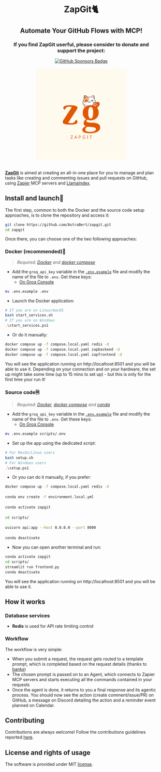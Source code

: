 <h1 align="center">ZapGit🐈</h1>

<h2 align="center">Automate Your GitHub Flows with MCP!</h2>

<div align="center">
    <h3>If you find ZapGit userful, please consider to donate and support the project:</h3>
    <a href="https://github.com/sponsors/AstraBert"><img src="https://img.shields.io/badge/sponsor-30363D?style=for-the-badge&logo=GitHub-Sponsors&logoColor=#EA4AAA" alt="GitHub Sponsors Badge"></a>
</div>
<br>
<div align="center">
    <img src="logo.png" alt="ZapGit Logo" width=300 height=300>
</div>
<br>

[**ZapGit**](https://zapgit.cloud) is aimed at creating an all-in-one place for you to manage and plan tasks like creating and commenting issues and pull requests on GitHub, using [Zapier](https://zapier.com) MCP servers and [LlamaIndex](https://www.llamaindex.ai).

## Install and launch🚀

The first step, common to both the Docker and the source code setup approaches, is to clone the repository and access it:

```bash
git clone https://github.com/AstraBert/zapgit.git
cd zapgit
```

Once there, you can choose one of the two following approaches:

### Docker (recommended)🐋

> _Required: [Docker](https://docs.docker.com/desktop/) and [docker compose](https://docs.docker.com/compose/)_

- Add the `groq_api_key` variable in the [`.env.example`](./.env.example) file and modify the name of the file to `.env`. Get these keys:
    + [On Groq Console](https://console.groq.com/keys)

```bash
mv .env.example .env
```

- Launch the Docker application:

```bash
# If you are on Linux/macOS
bash start_services.sh
# If you are on Windows
.\start_services.ps1
```

- Or do it manually:

```bash
docker compose up -f compose.local.yaml redis -d
docker compose up -f compose.local.yaml zapbackend -d
docker compose up -f compose.local.yaml zapfrontend -d
```

You will see the application running on http://localhost:8501 and you will be able to use it. Depending on your connection and on your hardware, the set up might take some time (up to 15 mins to set up) - but this is only for the first time your run it!

### Source code🗎

> _Required: [Docker](https://docs.docker.com/desktop/), [docker compose](https://docs.docker.com/compose/) and [conda](https://anaconda.org/anaconda/conda)_

- Add the `groq_api_key` variable in the [`.env.example`](./.env.example) file and modify the name of the file to `.env`. Get these keys:
    + [On Groq Console](https://console.groq.com/keys)

```bash
mv .env.example scripts/.env
```

- Set up the app using the dedicated script:

```bash
# For MacOs/Linux users
bash setup.sh
# For Windows users
.\setup.ps1
```

- Or you can do it manually, if you prefer:

```bash
docker compose up -f compose.local.yaml redis -d

conda env create -f environment.local.yml

conda activate zapgit

cd scripts/

uvicorn api:app --host 0.0.0.0 --port 8000

conda deactivate
```

- Now you can open another terminal and run:

```bash
conda activate zapgit
cd scripts/
streamlit run frontend.py
conda deactivate
```

You will see the application running on http://localhost:8501 and you will be able to use it.

## How it works

### Database services

- **Redis** is used for API rate limiting control

### Workflow

The workflow is very simple:

- When you submit a request, the request gets routed to a template prompt, which is completed based on the request details (thanks to [banks](https://github.com/masci/banks))
- The chosen prompt is passed on to an Agent, which connects to Zapier MCP servers and starts executing all the commands contained in your requests
- Once the agent is done, it returns to you a final response and its agentic process. You should now see the action (create comment/issue/PR) on GitHub, a message on Discord detailing the action and a reminder event planned on Calendar.

## Contributing

Contributions are always welcome! Follow the contributions guidelines reported [here](CONTRIBUTING.md).

## License and rights of usage

The software is provided under MIT [license](./LICENSE).
